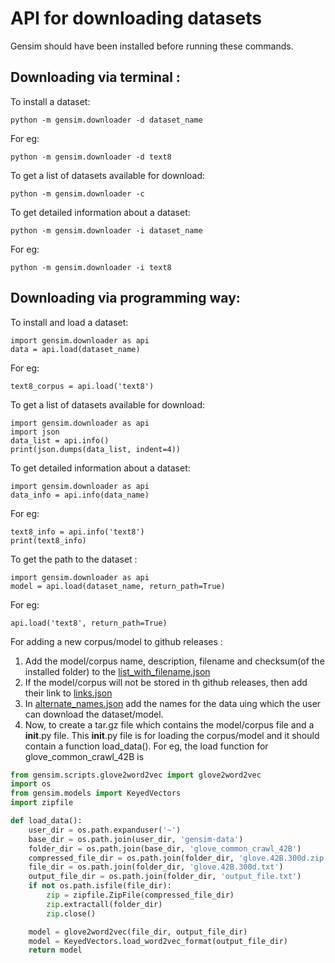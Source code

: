 API for downloading datasets
============================

Gensim should have been installed before running these commands.

Downloading via terminal :
-------------------------
To install a dataset:

    python -m gensim.downloader -d dataset_name
For eg:

    python -m gensim.downloader -d text8
    
To get a list of datasets available for download:

    python -m gensim.downloader -c
    
To get detailed information about a dataset:

    python -m gensim.downloader -i dataset_name
For eg:

    python -m gensim.downloader -i text8
    
Downloading via programming way:
-------------------------------
To install and load a dataset:

    import gensim.downloader as api
    data = api.load(dataset_name)
For eg:

    text8_corpus = api.load('text8')
    
To get a list of datasets available for download:

    import gensim.downloader as api
    import json
    data_list = api.info()
    print(json.dumps(data_list, indent=4))

To get detailed information about a dataset:

    import gensim.downloader as api
    data_info = api.info(data_name)
For eg:

    text8_info = api.info('text8')
    print(text8_info)

To get the path to the dataset :

    import gensim.downloader as api
    model = api.load(dataset_name, return_path=True)
For eg:

    api.load('text8', return_path=True)

For adding a new corpus/model to github releases : 
1. Add the model/corpus name, description, filename and checksum(of the installed folder) to the [list_with_filename.json](https://github.com/RaRe-Technologies/gensim-data/blob/master/list_with_filename.json)
2. If the model/corpus will not be stored in th github releases, then add their link to [links.json](https://github.com/RaRe-Technologies/gensim-data/blob/master/links.json)
3. In [alternate_names.json](https://github.com/RaRe-Technologies/gensim-data/blob/master/alternate_names.json) add the names for the data uing which the user can download the dataset/model. 
4. Now, to create a tar.gz file which contains the model/corpus file and a __init__.py file. 
This __init__.py file is for loading the corpus/model and it should contain a function load_data(). 
For eg, the load function for glove_common_crawl_42B is
```python
from gensim.scripts.glove2word2vec import glove2word2vec
import os 
from gensim.models import KeyedVectors
import zipfile

def load_data():
	user_dir = os.path.expanduser('~')
	base_dir = os.path.join(user_dir, 'gensim-data')
	folder_dir = os.path.join(base_dir, 'glove_common_crawl_42B')
	compressed_file_dir = os.path.join(folder_dir, 'glove.42B.300d.zip')
	file_dir = os.path.join(folder_dir, 'glove.42B.300d.txt')
	output_file_dir = os.path.join(folder_dir, 'output_file.txt')
	if not os.path.isfile(file_dir):
		zip = zipfile.ZipFile(compressed_file_dir)
		zip.extractall(folder_dir)
		zip.close()

	model = glove2word2vec(file_dir, output_file_dir)
	model = KeyedVectors.load_word2vec_format(output_file_dir)
	return model
```
